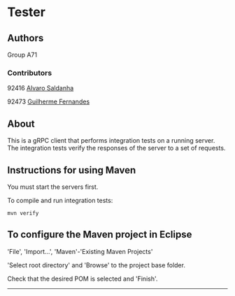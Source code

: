 # Tester


## Authors

Group A71

### Contributors

92416 [Alvaro Saldanha](mailto:alvaro.saldanha@tecnico.ulisboa.pt)

92473 [Guilherme Fernandes](mailto:g.mimoso.fernandes@tecnico.ulisboa.pt)

## About

This is a gRPC client that performs integration tests on a running server.
The integration tests verify the responses of the server to a set of requests.


## Instructions for using Maven

You must start the servers first.

To compile and run integration tests:

```
mvn verify
```


## To configure the Maven project in Eclipse

'File', 'Import...', 'Maven'-'Existing Maven Projects'

'Select root directory' and 'Browse' to the project base folder.

Check that the desired POM is selected and 'Finish'.


----

